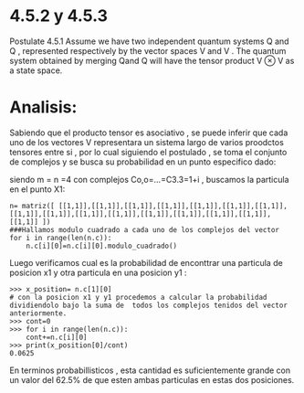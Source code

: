 # 4.5.2 y 4.5.3

Postulate 4.5.1 Assume we have two independent quantum systems Q and Q , represented respectively by the vector spaces V and V . The quantum system obtained by merging Qand Q will have the tensor product V ⊗ V as a state space.

# Analisis:
Sabiendo que el producto tensor es asociativo , se puede inferir que cada uno de los vectores V representara un sistema largo de varios proodctos tensores entre si , por lo cual siguiendo el postulado , se toma el conjunto de complejos y se busca su probabilidad en un punto especifico dado:

siendo m = n =4 con complejos Co,o=...=C3.3=1+i , buscamos la particula en el punto X1:
	
	n= matriz([ [[1,1]],[[1,1]],[[1,1]],[[1,1]],[[1,1]],[[1,1]],[[1,1]],[[1,1]],[[1,1]],[[1,1]],[[1,1]],[[1,1]],[[1,1]],[[1,1]],[[1,1]],[[1,1]] ])
	###Hallamos modulo cuadrado a cada uno de los complejos del vector
	for i in range(len(n.c)):
		n.c[i][0]=n.c[i][0].modulo_cuadrado()
  
Luego verificamos cual es la probabilidad de enconttrar una particula de posicion x1 y otra particula en una posicion y1 :

	>>> x_position= n.c[1][0]
	# con la posicion x1 y y1 procedemos a calcular la probabilidad dividiendolo bajo la suma de  todos los complejos tenidos del vector anteriormente.
	>>> cont=0
	>>> for i in range(len(n.c)):
		cont+=n.c[i][0]
	>>> print(x_position[0]/cont)
	0.0625

En terminos probabillisticos , esta cantidad es suficientemente grande con un valor del 62.5% de que esten ambas particulas en estas dos posiciones.
